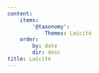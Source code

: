 ```yaml
---
content:
    items:
        '@taxonomy':
            Themes: Laïcité
    order:
        by: date
        dir: desc
title: Laïcité
---
```

